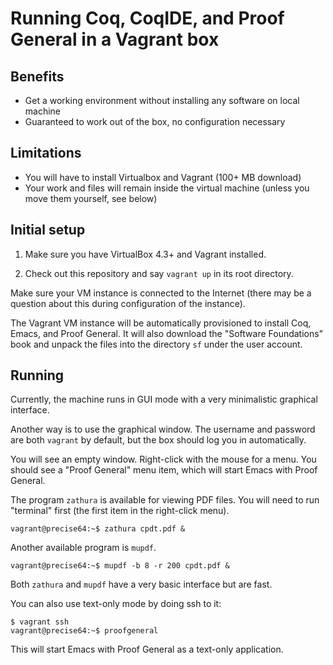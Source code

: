 # Running Coq, CoqIDE, and Proof General in a Vagrant box

## Benefits

- Get a working environment without installing any software on local machine
- Guaranteed to work out of the box, no configuration necessary

## Limitations

- You will have to install Virtualbox and Vagrant (100+ MB download)
- Your work and files will remain inside the virtual machine (unless you move them yourself, see below)

## Initial setup

1. Make sure you have VirtualBox 4.3+ and Vagrant installed.

2. Check out this repository and say `vagrant up` in its root directory.

Make sure your VM instance is connected to the Internet (there may be a question about this during configuration of the instance).

The Vagrant VM instance will be automatically provisioned to install Coq, Emacs, and Proof General.
It will also download the "Software Foundations" book and unpack the files into the directory `sf` under the user account.

## Running 

Currently, the machine runs in GUI mode with a very minimalistic graphical interface.

Another way is to use the graphical window. The username and password are both `vagrant` by default, but the box should log you in automatically.

You will see an empty window. Right-click with the mouse for a menu. You should see a "Proof General" menu item, which will start Emacs with Proof General.

The program `zathura` is available for viewing PDF files. You will need to run "terminal" first (the first item in the right-click menu).

```
vagrant@precise64:~$ zathura cpdt.pdf &
```

Another available program is `mupdf`. 

```
vagrant@precise64:~$ mupdf -b 8 -r 200 cpdt.pdf &
```

Both `zathura` and `mupdf` have a very basic interface but are fast.


You can also use text-only mode by doing ssh to it:

```
$ vagrant ssh
vagrant@precise64:~$ proofgeneral
```
This will start Emacs with Proof General as a text-only application.

